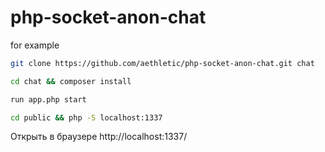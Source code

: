 # php-socket-anon-chat
for example

```bash
git clone https://github.com/aethletic/php-socket-anon-chat.git chat
```

```bash
cd chat && composer install
```

```bash
run app.php start
```

```bash
cd public && php -S localhost:1337
```

Открыть в браузере http://localhost:1337/

